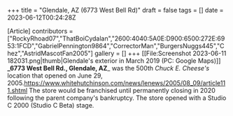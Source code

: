 +++
title = "Glendale, AZ (6773 West Bell Rd)"
draft = false
tags = []
date = 2023-06-12T00:24:28Z

[Article]
contributors = ["RockyRhoad07","ThatBoiCydalan","2600:4040:5A0E:D900:6500:272E:6953:1FCD","GabrielPennington9864","CorrectorMan","BurgersNuggs445","Chez","AstridMascotFan2005"]
gallery = []
+++
[[File:Screenshot 2023-06-11 182031.png|thumb|Glendale's exterior in March 2019 (PC: Google Maps)]]
**_6773 West Bell Rd., Glendale, AZ**_ was the 500th _Chuck E. Cheese's_ location that opened on June 29, 2005.<ref>https://www.whitehutchinson.com/news/lenews/2005/08_09/article111.shtml</ref> The store would be franchised until permanently closing in 2020 following the parent company's bankruptcy. The store opened with a Studio C 2000 (Studio C Beta) stage.